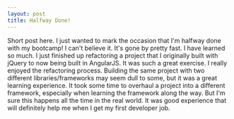 ```yaml
---
layout: post
title: Halfway Done!
---
```


Short post here. I just wanted to mark the occasion that I'm halfway done with my bootcamp! I can't believe it. It's gone by pretty fast. I have learned so much. I just finished up refactoring a project that I originally built with jQuery to now being built in AngularJS. It was such a great exercise. I really enjoyed the refactoring process. Building the same project with two different libraries/frameworks may seem dull to some, but it was a great learning experience. It took some time to overhaul a project into a different framework, especially when learning the framework along the way. But I'm sure this happens all the time in the real world. It was good experience that will definitely help me when I get my first developer job.
